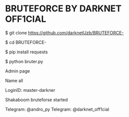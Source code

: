 # BRUTEFORCE BY DARKNET OFF1CIAL
$ git clone https://github.com/darknetUzb/BRUTEFORCE-

$ cd BRUTEFORCE-

$ pip install requests

$ python bruter.py

Admin page

Name all

LoginID: master-darkner

Shakaboom bruteforse started

Telegram: @andro_py
Telegram: @darknet_off1cial
